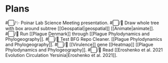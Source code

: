 # Plans

#⬜/✨ Poinar Lab Science Meeting presentation.
#⬜/🚂 Draw whole tree with box around subtree [[Geospatial|geospatial]] [[Animate|animate]].
#⬜/🚂 Run [[Plague Denmark]] through [[Plague Phylodynamics and Phylogeography]].
#⬜/🚂 Test BFG Repo Cleaner. [[Plague Phylodynamics and Phylogeography]].
#⬜/🚂 [[Virulence]] gene [[Heatmap]] [[Plague Phylodynamics and Phylogeography]].
#⬜/🚂 Read [[Eroshenko et al. 2021 Evolution Circulation Yersinia|Eroshenko et al. 2021]].

